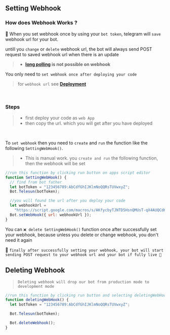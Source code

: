## Setting Webhook

### How does Webhook Works ?

📄 When you set webhook once by using your `bot token`, telegram will `save` webhook url for your bot.

untill you `change` or `delete` webhook url, the bot will always send POST request to saved webhook url when there is an update

> - **[long polling](https://github.com/abdiu34567/telesun.js/blob/main/LongPolling.md) is not possible on webhook**

You only need to `set webhook once after deploying your code`

> for `webhook url` see **[Deployment](https://github.com/abdiu34567/telesun.js/tree/main/Deployments)**

<br>

### Steps

> - first deploy your code as `web App`
> - then copy the url. which you will get after you have deployed

<br>

To `set webhook` then you need to `create` and `run` the function like the following `SettingWebHook()`.

> - This is manual work. you `create and run` the following function, then the webhook will be set

```js
//run this function by clicking run button on apps script editor
function SettingWebHook() {
  // find from bot father
  let botToken = "123456789:AbCdfGhIJKlmNoQQRsTUVwxyZ";
  Bot.Telesun(botToken);

  //you will found the url after you deploy your code
  let webhookUrl =
    "https://script.google.com/macros/s/AKfycbyTJNTD5HsnQMUsT-qX4AUQCd6Moex3zyf9cgdmlzly-mPxmlRlaxzt8lKhljq1zr6Ow/exec";
  Bot.setWebHook({ url: webhookUrl });
}
```

You can `❌ delete SettingWebHook()` function once after successfully set your webhook, because unless you delete or change webhook, you don't need it again

📡 `finally after successfully setting your webhook, your bot will start sending POST request to your webhook url and your bot if fully live 🌟`

## Deleting Webhook

> `Deleting webhook will drop our bot from production mode to development mode`

```js
//run this function by clicking run button and selecting deletingWebHook function
function deletingWebHook() {
  let botToken = "123456789:AbCdfGhIJKlmNoQQRsTUVwxyZ";

  Bot.Telesun(botToken);

  Bot.deleteWebhook();
}
```
